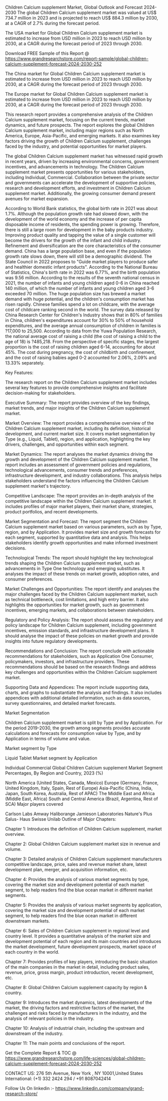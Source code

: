 Children Calcium supplement Market, Global Outlook and Forecast 2024-2030
The global Children Calcium supplement market was valued at US$ 734.7 million in 2023 and is projected to reach US$ 884.3 million by 2030, at a CAGR of 2.7% during the forecast period.

The USA market for Global Children Calcium supplement market is estimated to increase from USD million in 2023 to reach USD million by 2030, at a CAGR during the forecast period of 2023 through 2030.

Download FREE Sample of this Report @ https://www.grandresearchstore.com/report-sample/global-children-calcium-supplement-forecast-2024-2030-252

The China market for Global Children Calcium supplement market is estimated to increase from USD million in 2023 to reach USD million by 2030, at a CAGR during the forecast period of 2023 through 2030.

The Europe market for Global Children Calcium supplement market is estimated to increase from USD million in 2023 to reach USD million by 2030, at a CAGR during the forecast period of 2023 through 2030.

This research report provides a comprehensive analysis of the Children Calcium supplement market, focusing on the current trends, market dynamics, and future prospects. The report explores the global Children Calcium supplement market, including major regions such as North America, Europe, Asia-Pacific, and emerging markets. It also examines key factors driving the growth of Children Calcium supplement, challenges faced by the industry, and potential opportunities for market players.

The global Children Calcium supplement market has witnessed rapid growth in recent years, driven by increasing environmental concerns, government incentives, and advancements in technology. The Children Calcium supplement market presents opportunities for various stakeholders, including Individual, Commercial. Collaboration between the private sector and governments can accelerate the development of supportive policies, research and development efforts, and investment in Children Calcium supplement market. Additionally, the growing consumer demand present avenues for market expansion.

According to World Bank statistics, the global birth rate in 2021 was about 1.7%. Although the population growth rate had slowed down, with the development of the world economy and the increase of per capita disposable income of residents, the spending power is growing. Therefore, there is still a large room for development in the baby products industry. Improving product quality and tapping the value of a single customer will become the drivers for the growth of the infant and child industry. Refinement and diversification are the core characteristics of the consumer demand. China has a large population base, and even if the population growth rate slows down, there will still be a demographic dividend. The State Council in 2022 proposes to "Guide market players to produce safer and healthier domestic infant products". According to the National Bureau of Statistics, China's birth rate in 2022 was 6.77%, and the birth population was 9.56 million. According to the results of the seventh national census in 2021, the number of infants and young children aged 0-6 in China reached 140 million, of which the number of infants and young children aged 3-6 exceeded 70 million. The huge population size has brewed a market demand with huge potential, and the children's consumption market has risen rapidly. Chinese families spend a lot on childcare, with the average cost of childcare ranking second in the world. The survey data released by China Research Center for Children's Industry shows that in 80% of families in China, children's expenditures account for 30% to 50% of household expenditures, and the average annual consumption of children in families is ?17,000 to 25,500. According to data from the Yuwa Population Research, the national average cost of raising a child (the cost of raising a child to the age of 18) is ?485,218. From the perspective of specific stages, the largest proportion is the cost of raising children aged 6-14, accounting for about 45%. The cost during pregnancy, the cost of childbirth and confinement, and the cost of raising babies aged 0-2 accounted for 2.06%, 2.09% and 13.33% separately.

Key Features:

The research report on the Children Calcium supplement market includes several key features to provide comprehensive insights and facilitate decision-making for stakeholders.

Executive Summary: The report provides overview of the key findings, market trends, and major insights of the Children Calcium supplement market.

Market Overview: The report provides a comprehensive overview of the Children Calcium supplement market, including its definition, historical development, and current market size. It covers market segmentation by Type (e.g., Liquid, Tablet), region, and application, highlighting the key drivers, challenges, and opportunities within each segment.

Market Dynamics: The report analyses the market dynamics driving the growth and development of the Children Calcium supplement market. The report includes an assessment of government policies and regulations, technological advancements, consumer trends and preferences, infrastructure development, and industry collaborations. This analysis helps stakeholders understand the factors influencing the Children Calcium supplement market's trajectory.

Competitive Landscape: The report provides an in-depth analysis of the competitive landscape within the Children Calcium supplement market. It includes profiles of major market players, their market share, strategies, product portfolios, and recent developments.

Market Segmentation and Forecast: The report segment the Children Calcium supplement market based on various parameters, such as by Type, region, and by Application. It provides market size and growth forecasts for each segment, supported by quantitative data and analysis. This helps stakeholders identify growth opportunities and make informed investment decisions.

Technological Trends: The report should highlight the key technological trends shaping the Children Calcium supplement market, such as advancements in Type One technology and emerging substitutes. It analyses the impact of these trends on market growth, adoption rates, and consumer preferences.

Market Challenges and Opportunities: The report identify and analyses the major challenges faced by the Children Calcium supplement market, such as technical bottleneck, cost limitations, and high entry barrier. It also highlights the opportunities for market growth, such as government incentives, emerging markets, and collaborations between stakeholders.

Regulatory and Policy Analysis: The report should assess the regulatory and policy landscape for Children Calcium supplement, including government incentives, emission standards, and infrastructure development plans. It should analyse the impact of these policies on market growth and provide insights into future regulatory developments.

Recommendations and Conclusion: The report conclude with actionable recommendations for stakeholders, such as Application One Consumer, policymakers, investors, and infrastructure providers. These recommendations should be based on the research findings and address key challenges and opportunities within the Children Calcium supplement market.

Supporting Data and Appendices: The report include supporting data, charts, and graphs to substantiate the analysis and findings. It also includes appendices with additional detailed information, such as data sources, survey questionnaires, and detailed market forecasts.

Market Segmentation

Children Calcium supplement market is split by Type and by Application. For the period 2019-2030, the growth among segments provides accurate calculations and forecasts for consumption value by Type, and by Application in terms of volume and value.

Market segment by Type

Liquid
Tablet
Market segment by Application

Individual
Commercial
Global Children Calcium supplement Market Segment Percentages, By Region and Country, 2023 (%)

North America (United States, Canada, Mexico)
Europe (Germany, France, United Kingdom, Italy, Spain, Rest of Europe)
Asia-Pacific (China, India, Japan, South Korea, Australia, Rest of APAC)
The Middle East and Africa (Middle East, Africa)
South and Central America (Brazil, Argentina, Rest of SCA)
Major players covered

Carlson Labs
Amway
Haliborange
Jamieson Laboratories
Nature's Plus
Salus- Haus
Swisse
Unilab
Outline of Major Chapters:

Chapter 1: Introduces the definition of Children Calcium supplement, market overview.

Chapter 2: Global Children Calcium supplement market size in revenue and volume.

Chapter 3: Detailed analysis of Children Calcium supplement manufacturers competitive landscape, price, sales and revenue market share, latest development plan, merger, and acquisition information, etc.

Chapter 4: Provides the analysis of various market segments by type, covering the market size and development potential of each market segment, to help readers find the blue ocean market in different market segments.

Chapter 5: Provides the analysis of various market segments by application, covering the market size and development potential of each market segment, to help readers find the blue ocean market in different downstream markets.

Chapter 6: Sales of Children Calcium supplement in regional level and country level. It provides a quantitative analysis of the market size and development potential of each region and its main countries and introduces the market development, future development prospects, market space of each country in the world.

Chapter 7: Provides profiles of key players, introducing the basic situation of the main companies in the market in detail, including product sales, revenue, price, gross margin, product introduction, recent development, etc.

Chapter 8: Global Children Calcium supplement capacity by region & country.

Chapter 9: Introduces the market dynamics, latest developments of the market, the driving factors and restrictive factors of the market, the challenges and risks faced by manufacturers in the industry, and the analysis of relevant policies in the industry.

Chapter 10: Analysis of industrial chain, including the upstream and downstream of the industry.

Chapter 11: The main points and conclusions of the report.

Get the Complete Report & TOC @ https://www.grandresearchstore.com/life-sciences/global-children-calcium-supplement-forecast-2024-2030-252

CONTACT US:
276 5th Avenue, New York , NY 10001,United States
International: (+1) 332 2424 294 / +91 8087042414

Follow Us On linkedin :- https://www.linkedin.com/company/grand-research-store/
